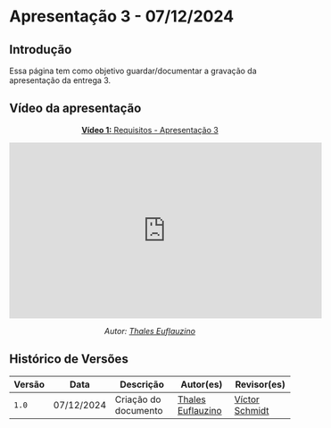 # Apresentação 3 - 07/12/2024

## Introdução 
Essa página tem como objetivo guardar/documentar a gravação da apresentação da entrega 3.

## Vídeo da apresentação

<center>

[**Vídeo 1:** Requisitos - Apresentação 3](https://youtu.be/e36FucXqJXE)

<iframe width="560" height="315" src="https://www.youtube.com/embed/e36FucXqJXE" title="YouTube video player" frameborder="0" allow="accelerometer; autoplay; clipboard-write; encrypted-media; gyroscope; picture-in-picture; web-share" referrerpolicy="strict-origin-when-cross-origin" allowfullscreen></iframe>

_Autor: [Thales Euflauzino](https://github.com/thaleseuflauzino)_

</center>

## Histórico de Versões

Versão  | Data | Descrição | Autor(es) | Revisor(es)
-------- | ------ | ------ | ---------- | ----------
`1.0` | 07/12/2024 | Criação do documento  | [Thales Euflauzino](https://github.com/thaleseuflauzino) | [Víctor Schmidt](https://github.com/moonshinerd) |
